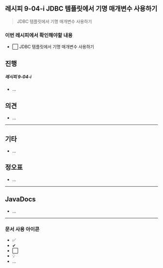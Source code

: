 ## 레시피 9-04-i JDBC 템플릿에서 기명 매개변수 사용하기

>  JDBC 템플릿에서 기명 매개변수 사용하기
>

### 이번 레시피에서 확인해야할  내용

* ⬜ JDBC 템플릿에서 기명 매개변수 사용하기

  




## 진행

##### 레시피 9-04-i

* ...




## 의견

* ...

  

---

## 기타

* ...



## 정오표

* ...
  


---

## JavaDocs

* ...



---

### 문서 사용 아이콘

* ✅
* ✔
* ⬜
* 💡
* ...

